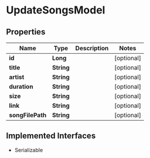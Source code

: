 

# UpdateSongsModel


## Properties

Name | Type | Description | Notes
------------ | ------------- | ------------- | -------------
**id** | **Long** |  |  [optional]
**title** | **String** |  |  [optional]
**artist** | **String** |  |  [optional]
**duration** | **String** |  |  [optional]
**size** | **String** |  |  [optional]
**link** | **String** |  |  [optional]
**songFilePath** | **String** |  |  [optional]


## Implemented Interfaces

* Serializable


